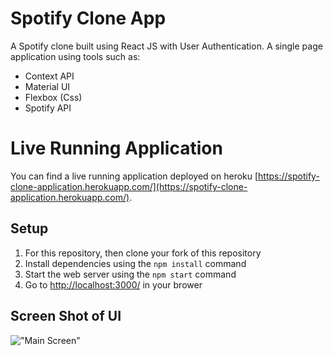 # Spotify Clone App

A Spotify clone built using React JS with User Authentication. A single page application using tools such as:

<ul>
  <li>Context API</li>
  <li>Material UI</li>
  <li>Flexbox (Css)</li>
  <li>Spotify API</li>
</ul>

# Live Running Application

You can find a live running application deployed on heroku [https://spotify-clone-application.herokuapp.com/](https://spotify-clone-application.herokuapp.com/).

## Setup

<ol>
<li>For this repository, then clone your fork of this repository</li>
<li>Install dependencies using the <code>npm install</code> command</li>
<li>Start the web server using the <code>npm start</code> command</li>
<li>Go to <a href="http://localhost:3000/" rel="nofollow">http://localhost:3000/</a> in your brower</li>
</ol>

## Screen Shot of UI

!["Main Screen"]()
